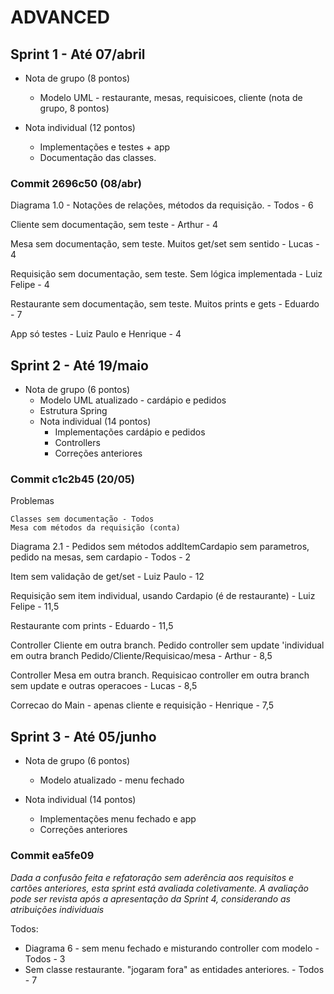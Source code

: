 # ADVANCED 

## Sprint 1 - Até 07/abril
  
  - Nota de grupo (8 pontos)
    - Modelo UML - restaurante, mesas, requisicoes, cliente (nota de grupo, 8 pontos)
	
  - Nota individual (12 pontos)
    - Implementações e testes + app
    - Documentação das classes.

### Commit 2696c50 (08/abr)
Diagrama 1.0 - Notações de relações, métodos da requisição. - Todos - 6	

Cliente sem documentação, sem teste - Arthur - 4

Mesa sem documentação, sem teste. Muitos get/set sem sentido - Lucas - 4

Requisição sem documentação, sem teste. Sem lógica implementada - Luiz Felipe - 4

Restaurante sem documentação, sem teste. Muitos prints e gets - Eduardo - 7

App só testes - Luiz Paulo e Henrique - 4

## Sprint 2 - Até 19/maio

- Nota de grupo (6 pontos)
  - Modelo UML atualizado - cardápio e pedidos
  - Estrutura Spring
  - Nota individual (14 pontos)	
    - Implementações cardápio e pedidos
    - Controllers
    - Correções anteriores

### Commit 	c1c2b45 (20/05)
Problemas
    
    Classes sem documentação - Todos 
    Mesa com métodos da requisição (conta)
	
Diagrama 2.1 - Pedidos sem métodos addItemCardapio sem parametros, pedido na mesas, sem cardapio - Todos - 2
	
Item sem validação de get/set  - Luiz Paulo - 12

Requisição sem item individual, usando Cardapio (é de restaurante) - Luiz Felipe - 11,5

Restaurante com prints - Eduardo - 11,5

Controller Cliente em outra branch. Pedido controller sem update 'individual em outra branch Pedido/Cliente/Requisicao/mesa - Arthur - 8,5

Controller Mesa em outra branch. Requisicao controller em outra branch sem update e outras operacoes - Lucas - 8,5

Correcao do Main - apenas cliente e requisição - Henrique - 7,5

## Sprint 3 - Até 05/junho
  - Nota de grupo (6 pontos)
    - Modelo atualizado - menu fechado
  
  - Nota individual (14 pontos)	
    - Implementações menu fechado e app
    - Correções anteriores

### Commit ea5fe09
_Dada a confusão feita e refatoração sem aderência aos requisitos e cartões anteriores, esta sprint está avaliada coletivamente. A avaliação pode ser revista após a apresentação da Sprint 4, considerando as atribuições individuais_

Todos:
- Diagrama 6 - sem menu fechado e misturando controller com modelo - Todos - 3
- Sem classe restaurante. "jogaram fora" as entidades anteriores. - Todos - 7